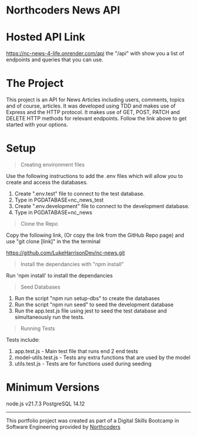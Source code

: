 # Northcoders News API

# Hosted API Link

https://nc-news-4-life.onrender.com/api
the "/api" with show you a list of endpoints and queries that you can use.

# The Project

This project is an API for News Articles including users, comments, topics and of course, articles. It was developed using TDD and makes use of Express and the HTTP protocol. It makes use of GET, POST, PATCH and DELETE HTTP methods for relevant endpoints. Follow the link above to get started with your options.

# Setup

> Creating environment files

Use the following instructions to add the .env files which will allow you to create and access the databases.

1. Create ".env.test" file to connect to the test database.
2. Type in PGDATABASE=nc_news_test
3. Create ".env.development" file to connect to the development database.
4. Type in PGDATABASE=nc_news

> Clone the Repo

Copy the following link, (Or copy the link from the GitHub Repo page) and use "git clone [link]" in the the terminal

https://github.com/LukeHarrisonDev/nc-news.git

> Install the dependancies with "npm install"

Run 'npm install' to install the dependancies

> Seed Databases

1. Run the script "npm run setup-dbs" to create the databases
2. Run the script "npm run seed" to seed the development database
3. Run the app.test.js file using jest to seed the test database and simultaneously run the tests.

> Running Tests

Tests include:

1. app.test.js - Main test file that runs end 2 end tests
2. model-utils.test.js - Tests any extra functions that are used by the model
3. utils.test.js - Tests are for functions used during seeding

# Minimum Versions

node.js v21.7.3
PostgreSQL 14.12

---

This portfolio project was created as part of a Digital Skills Bootcamp in Software Engineering provided by [Northcoders](https://northcoders.com/)
